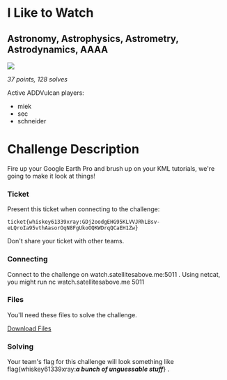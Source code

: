 # I Like to Watch

## Astronomy, Astrophysics, Astrometry, Astrodynamics, AAAA

![](https://media.giphy.com/media/7jeOTMdLRDJ3q/giphy.gif)

*37 points, 128 solves*

Active ADDVulcan players:

- miek
- sec
- schneider

# Challenge Description

Fire up your Google Earth Pro and brush up on your KML tutorials, we're going to make it look at things!

### Ticket

Present this ticket when connecting to the challenge:
```
ticket{whiskey61339xray:GDj2oodgEHG95KLVVJRhLBsv-eLQroIa95vthAasorOqN8FgUkoOQKWDrqQCaEH1Zw}
```

Don't share your ticket with other teams.

### Connecting

Connect to the challenge on watch.satellitesabove.me:5011 . Using netcat, you might run nc watch.satellitesabove.me 5011

### Files

You'll need these files to solve the challenge.

[Download Files](https://github.com/AmieDD/ADDVulcan/blob/master/Astronomy%20Astrophysics%20Astrometry%20Astrodynamics%20AAAA/I%20Like%20to%20Watch/convertcsv.csv)

### Solving

Your team's flag for this challenge will look something like flag{whiskey61339xray:___a bunch of unguessable stuff___} .
